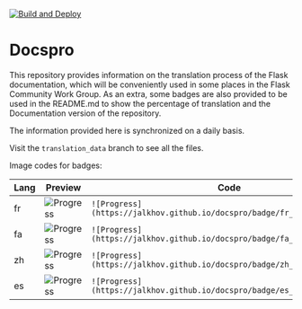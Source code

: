 [![Build and Deploy](https://github.com/Jalkhov/docspro/actions/workflows/workflow.yml/badge.svg)](https://github.com/Jalkhov/docspro/actions/workflows/workflow.yml)

# Docspro

This repository provides information on the translation process of the Flask documentation, which will be conveniently used in some places in the Flask Community Work Group. As an extra, some badges are also provided to be used in the README.md to show the percentage of translation and the Documentation version of the repository.

The information provided here is synchronized on a daily basis.

Visit the `translation_data` branch to see all the files.

Image codes for badges:

| Lang | Preview                                                                 |                                    Code                                   |
|------|-------------------------------------------------------------------------|---------------------------------------------------------------------------|
|  fr  | ![Progress](https://jalkhov.github.io/docspro/badge/fr_progress.svg)    |   `![Progress](https://jalkhov.github.io/docspro/badge/fr_progress.svg)`  |
|  fa  | ![Progress](https://jalkhov.github.io/docspro/badge/fa_progress.svg)    |   `![Progress](https://jalkhov.github.io/docspro/badge/fa_progress.svg)`  |
|  zh  | ![Progress](https://jalkhov.github.io/docspro/badge/zh_CN_progress.svg) | `![Progress](https://jalkhov.github.io/docspro/badge/zh_CN_progress.svg)` |
|  es  | ![Progress](https://jalkhov.github.io/docspro/badge/es_progress.svg)    |   `![Progress](https://jalkhov.github.io/docspro/badge/es_progress.svg)`  |
